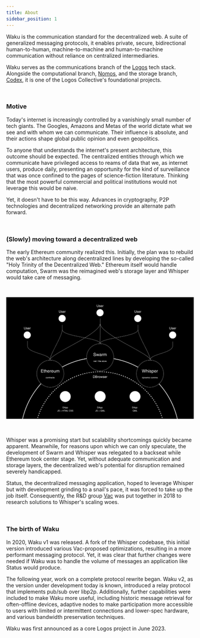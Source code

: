 ```yaml
---
title: About
sidebar_position: 1
---
```


Waku is the communication standard for the decentralized web. A suite of generalized messaging protocols, it enables private, secure, bidirectional human-to-human, machine-to-machine and human-to-machine communication without reliance on centralized intermediaries.

Waku serves as the communications branch of the [Logos](https://logos.co/) tech stack. Alongside the computational branch, [Nomos](http://www.nomos.tech), and the storage branch, [Codex](http://www.codex.storage), it is one of the Logos Collective's foundational projects. 

<br/>

### Motive

Today's internet is increasingly controlled by a vanishingly small number of tech giants. The Googles, Amazons and Metas of the world dictate what we see and with whom we can communicate. Their influence is absolute, and their actions shape global public opinion and even geopolitics. 

To anyone that understands the internet's present architecture, this outcome should be expected. The centralized entities through which we communicate have privileged access to reams of data that we, as internet users, produce daily, presenting an opportunity for the kind of surveillance that was once confined to the pages of science-fiction literature. Thinking that the most powerful commercial and political institutions would not leverage this would be naive. 

Yet, it doesn't have to be this way. Advances in cryptography, P2P technologies and decentralized networking provide an alternate path forward.

<br/>

### (Slowly) moving toward a decentralized web

The early Ethereum community realized this. Initially, the plan was to rebuild the web's architecture along decentralized lines by developing the so-called "Holy Trinity of the Decentralized Web." Ethereum itself would handle computation, Swarm was the reimagined web's storage layer and Whisper would take care of messaging. 

<br/>

![history](/subpages/history.png)

<br/>

Whisper was a promising start but scalability shortcomings quickly became apparent. Meanwhile, for reasons upon which we can only speculate, the development of Swarm and Whisper was relegated to a backseat while Ethereum took center stage. Yet, without adequate communication and storage layers, the decentralized web's potential for disruption remained severely handicapped.

Status, the decentralized messaging application, hoped to leverage Whisper but with development grinding to a snail's pace, it was forced to take up the job itself. Consequently, the R&D group [Vac](https://vac.dev/) was put together in 2018 to research solutions to Whisper's scaling woes.


<br/>

### The birth of Waku

In 2020, Waku v1 was released. A fork of the Whisper codebase, this initial version introduced various Vac-proposed optimizations, resulting in a more performant messaging protocol. Yet, it was clear that further changes were needed if Waku was to handle the volume of messages an application like Status would produce.  

The following year, work on a complete protocol rewrite began. Waku v2, as the version under development today is known, introduced a relay protocol that implements pub/sub over libp2p. Additionally, further capabilities were included to make Waku more useful, including historic message retrieval for often-offline devices, adaptive nodes to make participation more accessible to users with limited or intermittent connections and lower-spec hardware, and various bandwidth preservation techniques.   

Waku was first announced as a core Logos project in June 2023.    
